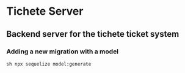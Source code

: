 # Tichete Server

## Backend server for the tichete ticket system


### Adding a new migration with a model
`sh
npx sequelize model:generate
`
